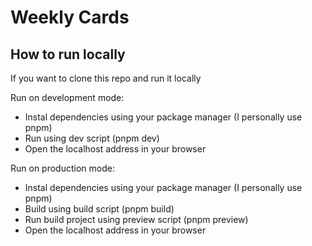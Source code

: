 # Weekly Cards

## How to run locally

If you want to clone this repo and run it locally

Run on development mode:
- Instal dependencies using your package manager (I personally use pnpm)
- Run using dev script (pnpm dev)
- Open the localhost address in your browser

Run on production mode:
- Instal dependencies using your package manager (I personally use pnpm)
- Build using build script (pnpm build)
- Run build project using preview script (pnpm preview)
- Open the localhost address in your browser
